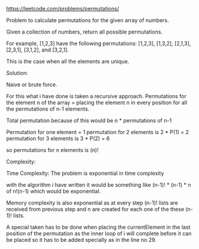 https://leetcode.com/problems/permutations/

Problem to calculate permutations for the given array of numbers.

Given a collection of numbers, return all possible permutations.

For example,
[1,2,3] have the following permutations:
[1,2,3], [1,3,2], [2,1,3], [2,3,1], [3,1,2], and [3,2,1].

This is the case when all the elements are unique.

Solution:

Naive or brute force.

For this what i have done is taken a recursive approach.
Permutations for the element n of the array = placing the element n in every position for all the permutations of n-1 elements.

Total permutation because of this would be n * permutations of n-1

Permutation for one element = 1
permutation for 2 elements is 2 * P(1) = 2
permutation for 3 elements is 3 * P(2) = 6

so permutations for n elements is (n)!

Complexity:

Time Complexity:
The problem is exponential in time complexity

with the algorithm i have written it would be something like (n-1)! * (n-1) * n
of n!(n-1) which would be exponential.

Memory complexity is also exponential as at every step (n-1)! lists are received from previous step and
n are created for each one of the these (n-1)! lists.

A special taken has to be done when placing the currentElement in the last position of the permutation as the inner loop of i
will complete before it can be placed so it has to be added specially as in the line no 29.
